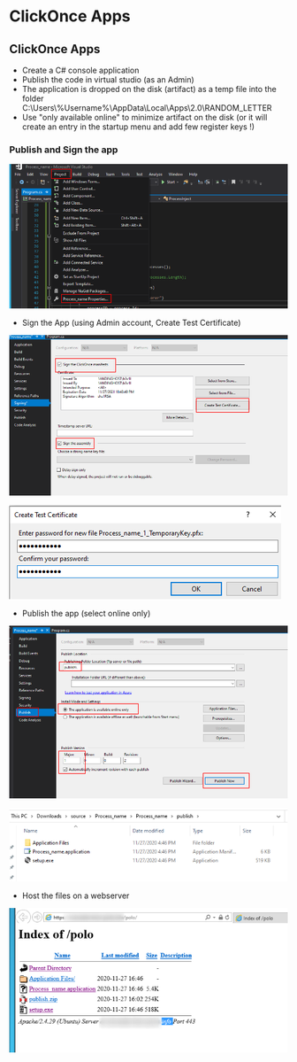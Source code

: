 # ClickOnce Apps

## ClickOnce Apps

* Create a C# console application
* Publish the code in virtual studio (as an Admin)
* The application is dropped on the disk (artifact) as a temp file into the folder C:\Users\\%Username%\AppData\Local\Apps\2.0\RANDOM\_LETTER
* Use "only available online" to minimize artifact on the disk (or it will create an entry in the startup menu and add few register keys !)

### Publish and Sign the app

![](<../../../.gitbook/assets/image (61).png>)

* Sign the App (using Admin account, Create Test Certificate)

![](<../../../.gitbook/assets/image (37).png>)

![](<../../../.gitbook/assets/image (22) (1).png>)

* Publish the app (select online only)

![](<../../../.gitbook/assets/image (26) (1).png>)

![](<../../../.gitbook/assets/image (241).png>)

* Host the files on a webserver

![](<../../../.gitbook/assets/image (119).png>)
